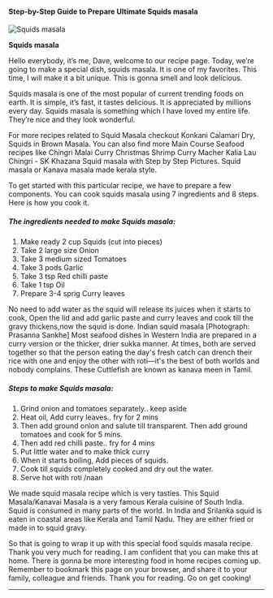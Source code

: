             

#### Step-by-Step Guide to Prepare Ultimate Squids masala

![Squids masala](https://img-global.cpcdn.com/recipes/4880aea217c647ec/751x532cq70/squids-masala-recipe-main-photo.jpg)

**Squids masala**

Hello everybody, it’s me, Dave, welcome to our recipe page. Today, we’re going to make a special dish, squids masala. It is one of my favorites. This time, I will make it a bit unique. This is gonna smell and look delicious.

Squids masala is one of the most popular of current trending foods on earth. It is simple, it’s fast, it tastes delicious. It is appreciated by millions every day. Squids masala is something which I have loved my entire life. They’re nice and they look wonderful.

For more recipes related to Squid Masala checkout Konkani Calamari Dry, Squids in Brown Masala. You can also find more Main Course Seafood recipes like Chingri Malai Curry Christmas Shrimp Curry Macher Kalia Lau Chingri - SK Khazana Squid masala with Step by Step Pictures. Squid masala or Kanava masala made kerala style.

To get started with this particular recipe, we have to prepare a few components. You can cook squids masala using 7 ingredients and 8 steps. Here is how you cook it.

##### The ingredients needed to make Squids masala:

1.  Make ready 2 cup Squids (cut into pieces)
2.  Take 2 large size Onion
3.  Take 3 medium sized Tomatoes
4.  Take 3 pods Garlic
5.  Take 3 tsp Red chilli paste
6.  Take 1 tsp Oil
7.  Prepare 3-4 sprig Curry leaves

No need to add water as the squid will release its juices when it starts to cook, Open the lid and add garlic paste and curry leaves and cook till the gravy thickens,now the squid is done. Indian squid masala \[Photograph: Prasanna Sankhe\] Most seafood dishes in Western India are prepared in a curry version or the thicker, drier sukka manner. At times, both are served together so that the person eating the day's fresh catch can drench their rice with one and enjoy the other with roti—it's the best of both worlds and nobody complains. These Cuttlefish are known as kanava meen in Tamil.

##### Steps to make Squids masala:

1.  Grind onion and tomatoes separately.. keep aside
2.  Heat oil, Add curry leaves.. fry for 2 mins
3.  Then add ground onion and salute till transparent. Then add ground tomatoes and cook for 5 mins.
4.  Then add red chilli paste.. fry for 4 mins
5.  Put little water and to make thick curry
6.  When it starts boiling, Add pieces of squids.
7.  Cook till squids completely cooked and dry out the water.
8.  Serve hot with roti /naan

We made squid masala recipe which is very tasties. This Squid Masala/Kanavai Masala is a very famous Kerala cuisine of South India. Squid is consumed in many parts of the world. In India and Srilanka squid is eaten in coastal areas like Kerala and Tamil Nadu. They are either fried or made in to squid gravy.

So that is going to wrap it up with this special food squids masala recipe. Thank you very much for reading. I am confident that you can make this at home. There is gonna be more interesting food in home recipes coming up. Remember to bookmark this page on your browser, and share it to your family, colleague and friends. Thank you for reading. Go on get cooking!

* * *